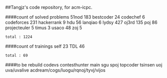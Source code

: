 ##Tangjz's code repository, for acm-icpc.

####count of solved problems
	51nod			183
	bestcoder		24
	codechef		6
	codeforces		231
	hackerrank		9
	hdu				56
	lanqiao			6
	lydsy			427
	oj3rd			135
	poj				86
	projecteuler	5
	timus			3
	usaco			48
	zoj				5

`total : 1224`

####count of trainings
	self	23
	TDL		46

`total : 69`

####to be rebuild
	codevs
	contesthunter
	main
	sgu
	spoj
	topcoder
	tsinsen
	uoj
	uva/uvalive
	acdream/cogs/luogu/rqnoj/tyvj/vijos
